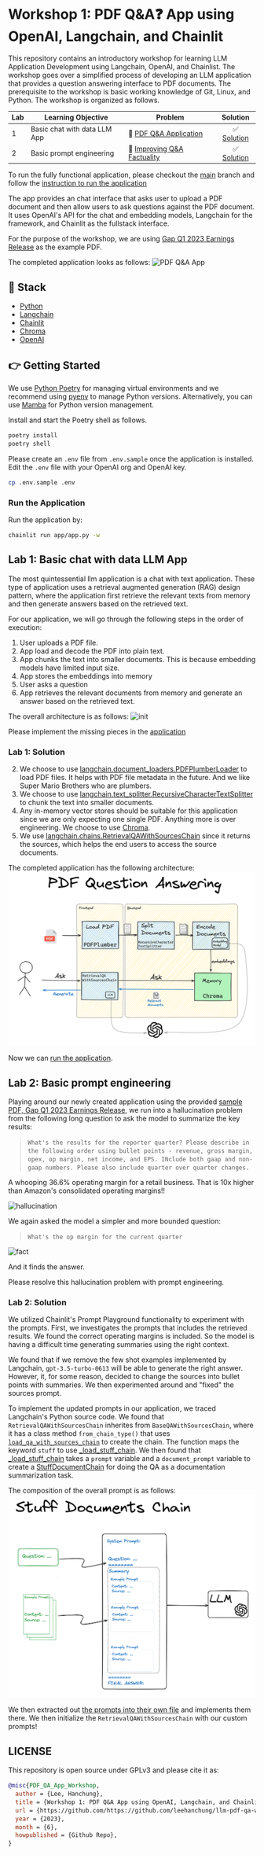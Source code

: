 # Workshop 1: PDF Q&A❓ App using OpenAI, Langchain, and Chainlit

This repository contains an introductory workshop for learning LLM Application Development using Langchain, OpenAI, and Chainlist. The workshop goes over a simplified process of developing an LLM application that provides a question answering interface to PDF documents. The prerequisite to the workshop is basic working knowledge of  Git, Linux, and Python. The workshop is organized as follows.

| Lab | Learning Objective | Problem | Solution |
| --- | ------------------ | ------- | :------: |
| 1   | Basic chat with data LLM App  | 🐒 [PDF Q&A Application](https://github.com/leehanchung/llm-pdf-qa-workshop/tree/lab1/begin) | ✅ [Solution](https://github.com/leehanchung/llm-pdf-qa-workshop/tree/lab1/end) |
| 2   | Basic prompt engineering      | 🐒 [Improving Q&A Factuality](https://github.com/leehanchung/llm-pdf-qa-workshop/tree/lab2/begin) | ✅ [Solution](https://github.com/leehanchung/llm-pdf-qa-workshop/tree/lab2/end) |

To run the fully functional application, please checkout the [main](https://github.com/leehanchung/llm-pdf-qa-workshop/tree/main) branch and follow the [instruction to run the application](#run-the-application)

The app provides an chat interface that asks user to upload a PDF document and then allow users to ask questions against the PDF document. It uses OpenAI's API for the chat and embedding models, Langchain for the framework, and Chainlit as the fullstack interface.

For the purpose of the workshop, we are using [Gap Q1 2023 Earnings Release](samples/1Q23-EPR-with-Tables-FINAL.pdf) as the example PDF.

The completed application looks as follows:
![PDF Q&A App](assets/app.png)

## 🧰 Stack

- [Python](https://www.python.org/downloads/release/python-3100/)
- [Langchain](https://python.langchain.com/docs/get_started/introduction.html)
- [Chainlit](https://docs.chainlit.io/overview)
- [Chroma](https://www.trychroma.com/)
- [OpenAI](https://openai.com/)

## 👉 Getting Started

We use [Python Poetry](https://python-poetry.org/) for managing virtual environments and we recommend using [pyenv](https://github.com/pyenv/pyenv) to manage Python versions. Alternatively, you can use [Mamba](https://mamba.readthedocs.io/en/latest/) for Python version management.

Install and start the Poetry shell as follows.
```bash
poetry install
poetry shell
```

Please create an `.env` file from `.env.sample` once the application is installed. Edit the `.env` file with your OpenAI org and OpenAI key.
```bash
cp .env.sample .env
```

### Run the Application

Run the application by:
```bash
chainlit run app/app.py -w
```

## Lab 1: Basic chat with data LLM App

The most quintessential llm application is a chat with text application. These type of application uses  a retrieval augmented generation (RAG) design pattern, where the application first retrieve the relevant texts from memory and then generate answers based on the retrieved text.

For our application, we will go through the following steps in the order of execution:

1. User uploads a PDF file.
2. App load and decode the PDF into plain text.
3. App chunks the text into smaller documents. This is because embedding models have limited input size.
4. App stores the embeddings into memory
5. User asks a question
6. App retrieves the relevant documents from memory and generate an answer based on the retrieved text.

The overall architecture is as follows:
![init](assets/arch_init.png)

Please implement the missing pieces in the [application](app/app.py)

### Lab 1: Solution

2. We choose to use [langchain.document_loaders.PDFPlumberLoader](https://python.langchain.com/docs/modules/data_connection/document_loaders/how_to/pdf#using-pdfplumber) to load PDF files. It helps with PDF file metadata in the future. And we like Super Mario Brothers who are plumbers.
3. We choose to use [langchain.text_splitter.RecursiveCharacterTextSplitter](https://python.langchain.com/docs/modules/data_connection/document_transformers/text_splitters/recursive_text_splitter) to chunk the text into smaller documents.
4. Any in-memory vector stores should be suitable for this application since we are only expecting one single PDF. Anything more is over engineering. We choose to use [Chroma](https://python.langchain.com/docs/modules/data_connection/vectorstores/integrations/chroma).
5. We use [langchain.chains.RetrievalQAWithSourcesChain](https://python.langchain.com/docs/modules/chains/popular/vector_db_qa#return-source-documents) since it returns the sources, which helps the end users to access the source documents.

The completed application has the following architecture:
![final](assets/arch_final.png)

Now we can [run the application](#run-the-application).

## Lab 2: Basic prompt engineering

Playing around our newly created application using the provided [sample PDF, Gap Q1 2023 Earnings Release](samples/1Q23-EPR-with-Tables-FINAL.pdf), we run into a hallucination problem from the following long  question to ask the model to summarize the key results:
> ```What's the results for the reporter quarter? Please describe in the following order using bullet points - revenue, gross margin, opex, op margin, net income, and EPS. INclude both gaap and non-gaap numbers. Please also include quarter over quarter changes.```

A whooping 36.6% operating margin for a retail business. That is 10x higher than Amazon's consolidated operating margins!!

![hallucination](assets/hallucination.png)

We again asked the model a simpler and more bounded question:
> ```What's the op margin for the current quarter```

![fact](assets/fact.png)

And it finds the answer.

Please resolve this hallucination problem with prompt engineering.

### Lab 2: Solution

We utilized Chainlit's Prompt Playground functionality to experiment with the prompts. First, we investigates the prompts that includes the retrieved results. We found the correct operating margins is included. So the model is having a difficult time generating summaries using the right context.

We found that if we remove the few shot examples implemented by Langchain, `gpt-3.5-turbo-0613` will be able to generate the right answer. However, it, for some reason, decided to change the sources into bullet points with summaries. We then experimented around and "fixed" the sources prompt.

To implement the updated prompts in our application, we traced Langchain's Python source code. We found that `RetrievalQAWithSourcesChain` inherites from `BaseQAWithSourcesChain`, where it has a class method `from_chain_type()` that uses [`load_qa_with_sources_chain`](https://github.com/hwchase17/langchain/blob/b0859c9b185fe897f3c8e2699835a669b2a2ba61/langchain/chains/qa_with_sources/base.py#L81) to create the chain. The function maps the keyword `stuff` to use [_load_stuff_chain](https://github.com/hwchase17/langchain/blob/b0859c9b185fe897f3c8e2699835a669b2a2ba61/langchain/chains/qa_with_sources/loading.py#L52). We then found that [_load_stuff_chain](https://github.com/hwchase17/langchain/blob/b0859c9b185fe897f3c8e2699835a669b2a2ba61/langchain/chains/qa_with_sources/loading.py#L52) takes a `prompt` variable and a `document_prompt` variable to create a [StuffDocumentChain](https://github.com/hwchase17/langchain/blob/b0859c9b185fe897f3c8e2699835a669b2a2ba61/langchain/chains/combine_documents/stuff.py#L22) for doing the QA as a documentation summarization task.

The composition of the overall prompt is as follows:
![Alt text](assets/stuff_chain.png)

We then extracted out [the prompts into their own file](app/prompts.py) and implements them there. We then initialize the `RetrievalQAWithSourcesChain` with our custom prompts!

## LICENSE

This repository is open source under GPLv3 and please cite it as:
```bibtex
@misc{PDF_QA_App_Workshop,
  author = {Lee, Hanchung},
  title = {Workshop 1: PDF Q&A App using OpenAI, Langchain, and Chainlit},
  url = {https://github.com/https://github.com/leehanchung/llm-pdf-qa-workshop},
  year = {2023},
  month = {6},
  howpublished = {Github Repo},
}
```
